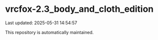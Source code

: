 # vrcfox-2.3_body_and_cloth_edition

Last updated: 2025-05-31 14:54:57

This repository is automatically maintained.
